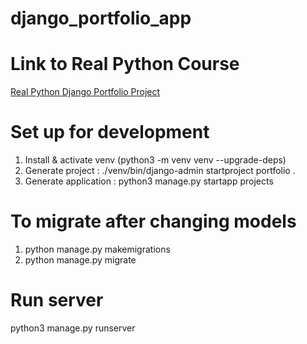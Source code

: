 # django_portfolio_app

# Link to Real Python Course
[Real Python Django Portfolio Project](https://realpython.com/courses/django-portfolio-project/)  

# Set up for development
1. Install & activate venv (python3 -m venv venv --upgrade-deps)
2. Generate project : ./venv/bin/django-admin startproject portfolio .  
3. Generate application : python3 manage.py startapp projects

# To migrate after changing models
1. python manage.py makemigrations
2. python manage.py migrate

# Run server
python3 manage.py runserver  

